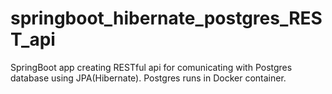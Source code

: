 # springboot_hibernate_postgres_REST_api
SpringBoot app creating RESTful api for comunicating with Postgres database using JPA(Hibernate). Postgres runs in Docker container.
